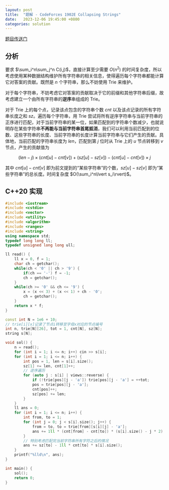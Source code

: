 ```yaml
---
layout: post
title:  "题解 - CodeForces 1902E Collapsing Strings"
date:   2023-12-06 19:45:00 +0800
categories: solution
---
```

[题目传送门](https://codeforces.com/contest/1902/problem/E)

## 分析

要求 $\sum_i^n\sum_j^n C(i,j)$，直接计算至少需要 $O(n^2)$ 的时间复杂度，所以考虑使用某种数据结构维护所有字符串的相关信息，使得遍历每个字符串都能计算它对答案的贡献。既然是 $n$ 个字符串，那么不妨使用 Trie 来维护。

对于每个字符串，不妨考虑它对答案的贡献取决于它的前缀和其他字符串后缀，故考虑建立一个由所有字符串的**逆序**串组成的 Trie。

对于 Trie 上的每个点，记录该点包含的字符串个数 $cnt$ 以及该点记录的所有字符串长度之和 $sz$。遍历每个字符串，用 Trie 尝试将所有逆序字符串与当前字符串的正序进行匹配，对于当前字符串的某一位，如果匹配到的字符串个数减少，也就说明存在某些字符串**不再能与当前字符串首尾抵消**，我们可以利用当前匹配到的位数、这些字符串的长度、当前字符串的长度计算当前字符串与它们产生的贡献。具体地，当前匹配的字符串长度为 $len$，匹配到第 $j$ 位时从 Trie 上的 $u$ 节点转移到 $v$ 节点，产生的贡献值为 

$$
(len - j) \times (cnt[u] - cnt[v]) + (sz[u] - sz[v]) - (cnt[u] - cnt[v]) \times j
$$

其中 $cnt[u] - cnt[v]$ 即为前文提到的“某些字符串”的个数，$sz[u] - sz[v]$ 即为“某些字符串”的总长度。时间复杂度 $O(\sum_i^n\lvert s_i\rvert)$。

## C++20 实现
```cpp
#include <iostream>
#include <cstdio>
#include <vector>
#include <utility>
#include <algorithm>
#include <ranges>
#include <string>
using namespace std;
typedef long long ll;
typedef unsigned long long ull;

ll read() {
    ll x = 0, f = 1;
    char ch = getchar();
    while(ch < '0' || ch > '9') {
        if(ch == '-') f = -1;
        ch = getchar();
    }
    while(ch >= '0' && ch <= '9') {
        x = (x << 3) + (x << 1) + ch - '0';
        ch = getchar();
    }
    return x * f;
}

const int N = 1e6 + 10;
// trie[i][x]记录了节点i转移至字母x对应的节点编号
int n, trie[N][26], tot = 1, cnt[N], sz[N];
string s[N];

void sol() {
    n = read();
    for (int i = 1; i <= n; i++) cin >> s[i];
    for (int i = 1; i <= n; i++) {
        int pos = 1, len = s[i].size();
        sz[1] += len, cnt[1]++;
        // 逆序遍历
        for (auto j : s[i] | views::reverse) {
            if (!trie[pos][j - 'a']) trie[pos][j - 'a'] = ++tot;
            pos = trie[pos][j - 'a'];
            cnt[pos]++;
            sz[pos] += len;
        }
    }
    ll ans = 0;
    for (int i = 1; i <= n; i++) {
        int from, to = 1;
        for (int j = 0; j < s[i].size(); j++) {
            from = to, to = trie[from][s[i][j] - 'a'];
            ans += 1ll * (cnt[from] - cnt[to]) * (s[i].size() - j * 2) + (sz[from] - sz[to]);
        }
        // 特别考虑匹配完当前字符串所有字符之后的情况
        ans += sz[to] - 1ll * cnt[to] * s[i].size();
    }
    printf("%lld\n", ans);
}

int main() {
    sol();
    return 0;
}
```
